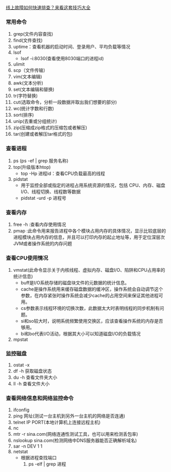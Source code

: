 [线上故障如何快速排查？来看这套技巧大全](https://mp.weixin.qq.com/s/BXtr0IFMY7Azh9820DqZhQ)

### 常用命令

1. grep(文件内容查找)
2. find(文件查找)
3. uptime：查看机器的启动时间、登录用户、平均负载等情况
4. lsof
    - lsof -i:8030(查看使用8030端口的进程id)
5. ulimit
6. scp（文件传输）
7. vim(文本编辑)
8. awk(文本分析)
9. set(文本编辑和替换)
10. tr(字符替换)
11. cut(选取命令，分析一段数据并取出我们想要的部分)
12. wc(统计字数和行数)
13. sort(排序)
14. unip(去重或分组统计)
15. zip(压缩成zip格式的压缩包或者解压)
16. tar(创建或者解压tar格式的包)

### 查看进程

1. ps (ps -ef | grep 服务名称)
2. top(升级版本htop)
    - top -Hp 进程id：查看CPU负载最高的线程
3. pidstat
    - 用于监控全部或指定的进程占用系统资源的情况，包括 CPU、内存、磁盘 I/O、线程切换、线程数等数据
    - pidstat -urd -p 进程号

### 查看内存

1. free -h :查看内存使用情况
2. pmap :此命令用来报告进程中各个模块占用内存的具体情况，显示比较底层的进程模块占用内存的信息，并且可以打印内存的起止地址等，用于定位深层次JVM或者操作系统的内存问题

### 查看CPU使用情况

1. vmstat(此命令显示关于内核线程、虚拟内存、磁盘I/O、陷阱和CPU占用率的统计信息)
    - buff是I/O系统存储的磁盘块文件的元数据的统计信息。
    - cache是操作系统用来缓存磁盘数据的缓冲区，操作系统会自动调节这个参数，在内存紧张时操作系统会减少cache的占用空间来保证其他进程可用。
    - cs参数表示线程环境的切换次数，此数据太大时表明线程的同步机制有问题。
    - si和so较大时，说明系统频繁使用交换区，应该查看操作系统的内存是否够用。
    - bi和bo代表I/O活动，根据其大小可以知道磁盘I/O的负载情况
2. mpstat

### 监控磁盘

1. ostat -x
2. df -h 获取磁盘状态
3. du -h 查看文件夹大小
4. ll -h 查看文件大小

### 查看网络信息和网络监控命令
1. ifconfig
2. ping 网址(测试一台主机到另外一台主机的网络是否连通)
3. telnet IP PORT(本地计算机上连接远程主机)
4. nc
5. mtr -r sina.com(网络连通性测试工具，也可以用来检测丢包率)
6. nslookup sina.com(检测网络中DNS服务器能否正确解析域名)
7. sar -n DEV 1 1
8. netstat
   - 根据进程查找端口
      1. ps -elf | grep 进程

     
     